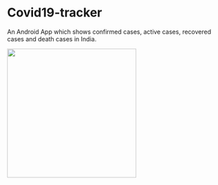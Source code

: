 # Covid19-tracker
An Android App which shows confirmed cases, active cases, recovered cases and death cases in India.


<img src = "https://user-images.githubusercontent.com/61740763/123640220-9425a880-d83e-11eb-8047-a7152959a9a5.jpg" width ="300" >
